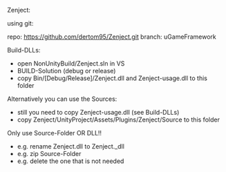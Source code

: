 Zenject:
 
using git:
 
repo: https://github.com/dertom95/Zenject.git
branch: uGameFramework
 
Build-DLLs: 
- open NonUnityBuild/Zenject.sln in VS
- BUILD-Solution (debug or release)
- copy Bin/[Debug/Release]/Zenject.dll and Zenject-usage.dll to this folder

Alternatively you can use the Sources:
- still you need to copy Zenject-usage.dll (see Build-DLLs)
- copy Zenject/UnityProject/Assets/Plugins/Zenject/Source to this folder

Only use Source-Folder OR DLL!! 
- e.g. rename Zenject.dll to Zenject._dll
- e.g. zip Source-Folder 
- e.g. delete the one that is not needed
